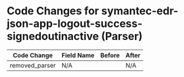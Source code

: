 # Code Changes for symantec-edr-json-app-logout-success-signedoutinactive (Parser)

| Code Change | Field Name | Before | After |
|-------------|------------|--------|-------|
| removed_parser | N/A |  | N/A |